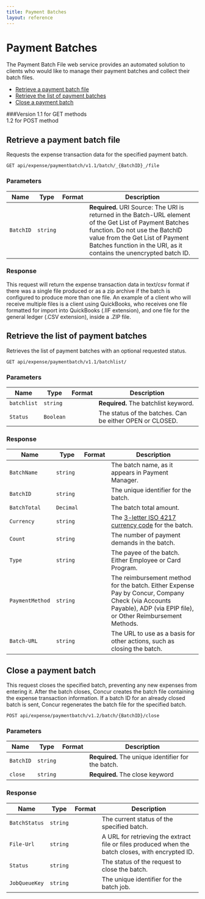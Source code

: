 ```yaml
---
title: Payment Batches
layout: reference
---
```



# Payment Batches
The Payment Batch File web service provides an automated solution to clients who would like to manage their payment batches and collect their batch files.


* [Retrieve a payment batch file](#getbatchfile)
* [Retrieve the list of payment batches](#getpaymentbatches)
* [Close a payment batch](#closepaymentbatch)


###Version
1.1 for GET methods  
1.2 for POST method

## <a name="getbatchfile"></a>Retrieve a payment batch file

Requests the expense transaction data for the specified payment batch.

    GET api/expense/paymentbatch/v1.1/batch/_{BatchID}_/file

### Parameters

Name | Type | Format | Description
-----|------| ------ | --------------
`BatchID`|`string` | | **Required.** URI Source: The URI is returned in the Batch-URL element of the Get List of Payment Batches function. Do not use the BatchID value from the Get List of Payment Batches function in the URI, as it contains the unencrypted batch ID.


### Response

This request will return the expense transaction data in text/csv format if there was a single file produced or as a zip archive if the batch is configured to produce more than one file. An example of a client who will receive multiple files is a client using QuickBooks, who receives one file formatted for import into QuickBooks (.IIF extension), and one file for the general ledger (.CSV extension), inside a .ZIP file.  


## <a name="getpaymentbatches"></a>Retrieve the list of payment batches

Retrieves the list of payment batches with an optional requested status.

    GET api/expense/paymentbatch/v1.1/batchlist/


### Parameters

Name | Type | Format | Description
-----|------| ------ | --------------
`batchlist`|`string` | | **Required.** The batchlist keyword.
`Status` | `Boolean` |  | The status of the batches. Can be either OPEN or CLOSED.


### Response

Name | Type | Format | Description
-----|------| ------ | --------------
`BatchName`|`string` | | The batch name, as it appears in Payment Manager.
`BatchID`|`string` | | The unique identifier for the batch.
`BatchTotal`|`Decimal` | | The batch total amount.
`Currency`|`string` | | The [3-letter ISO 4217 currency code](http://en.wikipedia.org/wiki/ISO_4217) for the batch.
`Count`|`string` | | The number of payment demands in the batch.
`Type`|`string` | | The payee of the batch. Either Employee or Card Program.
`PaymentMethod`|`string` | | The reimbursement method for the batch. Either Expense Pay by Concur, Company Check (via Accounts Payable), ADP (via EPIP file), or Other Reimbursement Methods.
`Batch-URL`|`string` | | The URL to use as a basis for other actions, such as closing the batch.


## <a name="closepaymentbatch"></a>Close a payment batch

This request closes the specified batch, preventing any new expenses from entering it. After the batch closes, Concur creates the batch file containing the expense transaction information. If a batch ID for an already closed batch is sent, Concur regenerates the batch file for the specified batch.

    POST api/expense/paymentbatch/v1.2/batch/{BatchID}/close


### Parameters

Name | Type | Format | Description
-----|------| ------ | --------------
`BatchID`|`string` | | **Required.** The unique identifier for the batch.
`close` | `string` |  | **Required.** The close keyword


### Response

Name | Type | Format | Description
-----|------| ------ | --------------
`BatchStatus`|`string` | | The current status of the specified batch.
`File-Url`|`string` | | A URL for retrieving the extract file or files produced when the batch closes, with encrypted ID.
`Status`|`string` | | The status of the request to close the batch.
`JobQueueKey`|`string` | | The unique identifier for the batch job.

